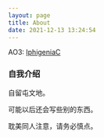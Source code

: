 ```yaml
---
layout: page
title: About
date: 2021-12-13 13:24:54
---
```


AO3: [IphigeniaC](https://archiveofourown.org/users/IphigeniaC)

### 自我介绍

自留屯文地。

可能以后还会写些别的东西。

耽美同人注意，请务必慎点。

